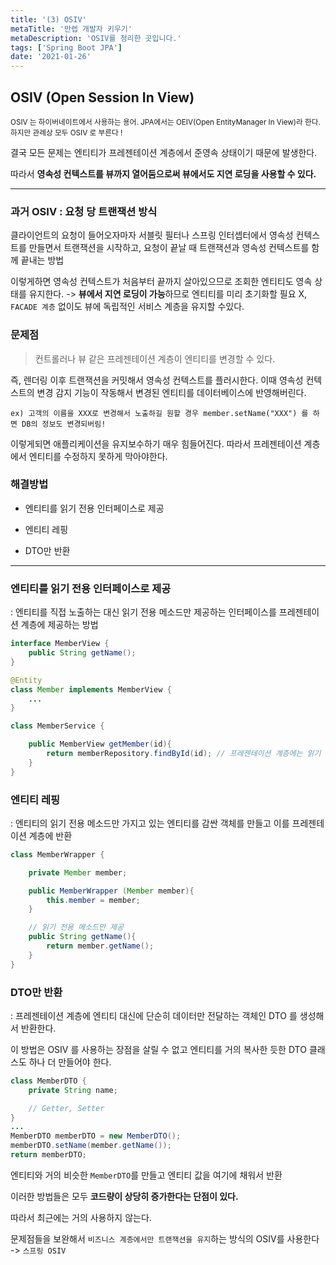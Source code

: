 ```yaml
---
title: '(3) OSIV'
metaTitle: '만렙 개발자 키우기'
metaDescription: 'OSIV를 정리한 곳입니다.'
tags: ['Spring Boot JPA']
date: '2021-01-26'
---
```


## OSIV (Open Session In View)

<small> OSIV 는 하이버네이트에서 사용하는 용어. JPA에서는 OEIV(Open EntityManager In View)라 한다. 하지만 관례상 모두 OSIV 로 부른다 !</small>

결국 모든 문제는 엔티티가 프레젠테이션 계층에서 준영속 상태이기 때문에 발생한다.

따라서 **영속성 컨텍스트를 뷰까지 열어둠으로써 뷰에서도 지연 로딩을 사용할 수 있다.**

---

### 과거 OSIV : 요청 당 트랜잭션 방식

클라이언트의 요청이 들어오자마자 서블릿 필터나 스프링 인터셉터에서 영속성 컨텍스트를 만들면서 트랜잭션을 시작하고,
요청이 끝날 때 트랜잭션과 영속성 컨텍스트를 함께 끝내는 방법

이렇게하면 영속성 컨텍스트가 처음부터 끝까지 살아있으므로 조회한 엔티티도 영속 상태를 유지한다. -> **뷰에서 지연 로딩이 가능**하므로 엔티티를 미리 초기화할 필요 X, `FACADE 계층` 없이도 뷰에 독립적인 서비스 계층을 유지할 수있다.

### 문제점

> 컨트롤러나 뷰 같은 프레젠테이션 계층이 엔티티를 변경할 수 있다.

즉, 렌더링 이후 트랜잭션을 커밋해서 영속성 컨텍스트를 플러시한다. 이때 영속성 컨텍스트의 변경 감지 기능이 작동해서 변경된 엔티티를 데이터베이스에 반영해버린다.

`ex) 고객의 이름을 XXX로 변경해서 노출하길 원할 경우 member.setName("XXX") 를 하면 DB의 정보도 변경되버림!`

이렇게되면 애플리케이션을 유지보수하기 매우 힘들어진다. 따라서 프레젠테이션 계층에서 엔티티를 수정하지 못하게 막아야한다.

### 해결방법

- 엔티티를 읽기 전용 인터페이스로 제공

* 엔티티 레핑

- DTO만 반환

---

### 엔티티를 읽기 전용 인터페이스로 제공

: 엔티티를 직접 노출하는 대신 읽기 전용 메소드만 제공하는 인터페이스를 프레젠테이션 계층에 제공하는 방법

```java
interface MemberView {
    public String getName();
}

@Entity
class Member implements MemberView {
    ...
}

class MemberService {

    public MemberView getMember(id){
        return memberRepository.findById(id); // 프레젠테이션 계층에는 읽기 전용 메소드만 있는 인터페이스를 제공
    }
}
```

### 엔티티 레핑

: 엔티티의 읽기 전용 메소드만 가지고 있는 엔티티를 감싼 객체를 만들고 이를 프레젠테이션 계층에 반환

```java
class MemberWrapper {

    private Member member;

    public MemberWrapper (Member member){
        this.member = member;
    }

    // 읽기 전용 메소드만 제공
    public String getName(){
        return member.getName();
    }
}
```

### DTO만 반환

: 프레젠테이션 계층에 엔티티 대신에 단순히 데이터만 전달하는 객체인 DTO 를 생성해서 반환한다.

이 방법은 OSIV 를 사용하는 장점을 살릴 수 없고 엔티티를 거의 복사한 듯한 DTO 클래스도 하나 더 만들어야 한다.

```java
class MemberDTO {
    private String name;

    // Getter, Setter
}
...
MemberDTO memberDTO = new MemberDTO();
memberDTO.setName(member.getName());
return memberDTO;
```

엔티티와 거의 비슷한 `MemberDTO`를 만들고 엔티티 값을 여기에 채워서 반환

이러한 방법들은 모두 **코드량이 상당히 증가한다는 단점이 있다.**

따라서 최근에는 거의 사용하지 않는다.

문제점들을 보완해서 `비즈니스 계층에서만 트랜잭션을 유지`하는 방식의 OSIV를 사용한다 -> `스프링 OSIV`

